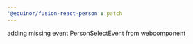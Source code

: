 ```yaml
---
'@equinor/fusion-react-person': patch
---
```


adding missing event PersonSelectEvent from webcomponent
